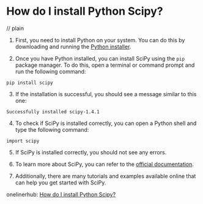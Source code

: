# How do I install Python Scipy?
// plain

1. First, you need to install Python on your system. You can do this by downloading and running the [Python installer](https://www.python.org/downloads/).

2. Once you have Python installed, you can install SciPy using the `pip` package manager. To do this, open a terminal or command prompt and run the following command:

```
pip install scipy
```

3. If the installation is successful, you should see a message similar to this one:

```
Successfully installed scipy-1.4.1
```

4. To check if SciPy is installed correctly, you can open a Python shell and type the following command:

```
import scipy
```

5. If SciPy is installed correctly, you should not see any errors.

6. To learn more about SciPy, you can refer to the [official documentation](https://docs.scipy.org/doc/scipy/reference/).

7. Additionally, there are many tutorials and examples available online that can help you get started with SciPy.

onelinerhub: [How do I install Python Scipy?](https://onelinerhub.com/python-scipy/how-do-i-install-python-scipy)